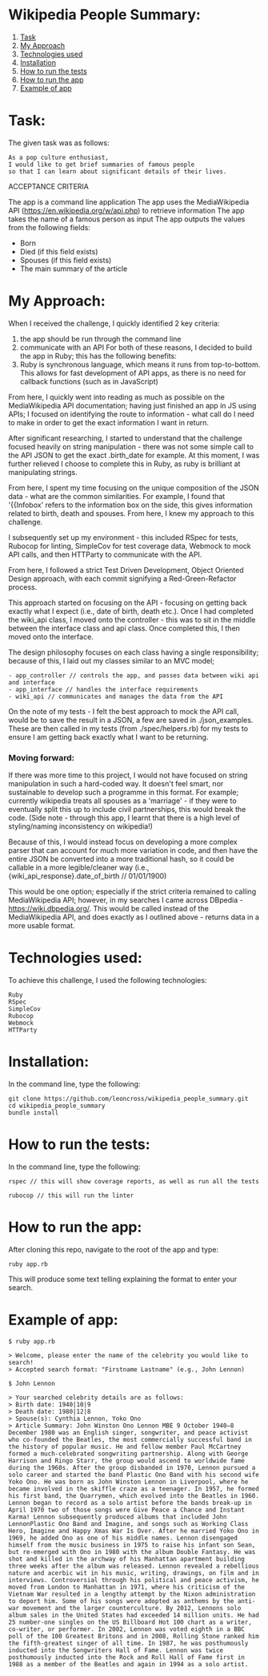 # Wikipedia People Summary:

1. [Task](#task)
2. [My Approach](#my_approach)
3. [Technologies used](#technologies)
4. [Installation](#installation)
5. [How to run the tests](#how_to_run_tests)
6. [How to run the app](#how_to_run_the_app)
7. [Example of app](#example_of_app)

# <a name="task">Task</a>:
The given task was as follows:
```
As a pop culture enthusiast,
I would like to get brief summaries of famous people
so that I can learn about significant details of their lives.
```

ACCEPTANCE CRITERIA

The app is a command line application
The app uses the MediaWikipedia API (https://en.wikipedia.org/w/api.php) to retrieve information
The app takes the name of a famous person as input
The app outputs the values from the following fields:
- Born
- Died (if this field exists)
- Spouses (if this field exists)
- The main summary of the article

# <a name="my_approach">My Approach</a>:

When I received the challenge, I quickly identified 2 key criteria:
  1. the app should be run through the command line
  2. communicate with an API
For both of these reasons, I decided to build the app in Ruby; this has the following benefits:
  1. Ruby is synchronous language, which means it runs from top-to-bottom. This allows for fast development of API apps, as there is no need for callback functions (such as in JavaScript)

From here, I quickly went into reading as much as possible on the MediaWikipedia API documentation; having just finished an app in JS using APIs; I focused on identifying the route to information - what call do I need to make in order to get the exact information I want in return.

After significant researching, I started to understand that the challenge focused heavily on string manipulation - there was not some simple call to the API JSON to get the exact .birth_date for example. At this moment, I was further relieved I choose to complete this in Ruby, as ruby is brilliant at manipulating strings.

From here, I spent my time focusing on the unique composition of the JSON data - what are the common similarities. For example, I found that '{{Infobox' refers to the information box on the side, this gives information related to birth, death and spouses. From here, I knew my approach to this challenge.

I subsequently set up my environment - this included RSpec for tests, Rubocop for linting, SimpleCov for test coverage data, Webmock to mock API calls, and then HTTParty to communicate with the API.

From here, I followed a strict Test Driven Development, Object Oriented Design approach, with each commit signifying a Red-Green-Refactor process.

This approach started on focusing on the API - focusing on getting back exactly what I expect (i.e., date of birth, death etc.). Once I had completed the wiki_api class, I moved onto the controller - this was to sit in the middle between the interface class and api class. Once completed this, I then moved onto the interface.

The design philosophy focuses on each class having a single responsibility; because of this, I laid out my classes similar to an MVC model;
```
- app_controller // controls the app, and passes data between wiki api and interface
- app_interface // handles the interface requirements
- wiki_api // communicates and manages the data from the API

```
On the note of my tests - I felt the best approach to mock the API call, would be to save the result in a JSON, a few are saved in ./json_examples. These are then called in my tests (from ./spec/helpers.rb) for my tests to ensure I am getting back exactly what I want to be returning.

### Moving forward:

If there was more time to this project, I would not have focused on string manipulation in such a hard-coded way. It doesn't feel smart, nor sustainable to develop such a programme in this format. For example; currently wikipedia treats all spouses as a 'marriage' - if they were to eventually split this up to include civil partnerships, this would break the code. (Side note - through this app, I learnt that there is a high level of styling/naming inconsistency on wikipedia!)

Because of this, I would instead focus on developing a more complex parser that can account for much more variation in code, and then have the entire JSON be converted into a more traditional hash, so it could be callable in a more legible/cleaner way (i.e., {wiki_api_response}.date_of_birth // 01/01/1900)

This would be one option; especially if the strict criteria remained to calling MediaWikipedia API; however, in my searches I came across DBpedia - https://wiki.dbpedia.org/. This would be called instead of the MediaWikipedia API, and does exactly as I outlined above - returns data in a more usable format.

# <a name="technologies">Technologies used</a>:
To achieve this challenge, I used the following technologies:
```
Ruby
RSpec
SimpleCov
Rubocop
Webmock
HTTParty
```
# <a name="installation">Installation</a>:

In the command line, type the following:

```
git clone https://github.com/leoncross/wikipedia_people_summary.git
cd wikipedia_people_summary
bundle install
```

# <a name="how_to_run_tests">How to run the tests</a>:
In the command line, type the following:

```
rspec // this will show coverage reports, as well as run all the tests

rubocop // this will run the linter
```

# <a name="how_to_run_the_app">How to run the app</a>:
After cloning this repo, navigate to the root of the app and type:
```
ruby app.rb
```
This will produce some text telling explaining the format to enter your search.

# <a name="example_of_app">Example of app</a>:
```
$ ruby app.rb

> Welcome, please enter the name of the celebrity you would like to search!
> Accepted search format: "Firstname Lastname" (e.g., John Lennon)

$ John Lennon

> Your searched celebrity details are as follows:
> Birth date: 1940|10|9
> Death date: 1980|12|8
> Spouse(s): Cynthia Lennon, Yoko Ono
> Article Summary: John Winston Ono Lennon MBE 9 October 1940–8 December 1980 was an English singer, songwriter, and peace activist who co-founded the Beatles, the most commercially successful band in the history of popular music. He and fellow member Paul McCartney formed a much-celebrated songwriting partnership. Along with George Harrison and Ringo Starr, the group would ascend to worldwide fame during the 1960s. After the group disbanded in 1970, Lennon pursued a solo career and started the band Plastic Ono Band with his second wife Yoko Ono. He was born as John Winston Lennon in Liverpool, where he became involved in the skiffle craze as a teenager. In 1957, he formed his first band, the Quarrymen, which evolved into the Beatles in 1960. Lennon began to record as a solo artist before the bands break-up in April 1970 two of those songs were Give Peace a Chance and Instant Karma! Lennon subsequently produced albums that included John LennonPlastic Ono Band and Imagine, and songs such as Working Class Hero, Imagine and Happy Xmas War Is Over. After he married Yoko Ono in 1969, he added Ono as one of his middle names. Lennon disengaged himself from the music business in 1975 to raise his infant son Sean, but re-emerged with Ono in 1980 with the album Double Fantasy. He was shot and killed in the archway of his Manhattan apartment building three weeks after the album was released. Lennon revealed a rebellious nature and acerbic wit in his music, writing, drawings, on film and in interviews. Controversial through his political and peace activism, he moved from London to Manhattan in 1971, where his criticism of the Vietnam War resulted in a lengthy attempt by the Nixon administration to deport him. Some of his songs were adopted as anthems by the anti-war movement and the larger counterculture. By 2012, Lennons solo album sales in the United States had exceeded 14 million units. He had 25 number-one singles on the US Billboard Hot 100 chart as a writer, co-writer, or performer. In 2002, Lennon was voted eighth in a BBC poll of the 100 Greatest Britons and in 2008, Rolling Stone ranked him the fifth-greatest singer of all time. In 1987, he was posthumously inducted into the Songwriters Hall of Fame. Lennon was twice posthumously inducted into the Rock and Roll Hall of Fame first in 1988 as a member of the Beatles and again in 1994 as a solo artist.

```
